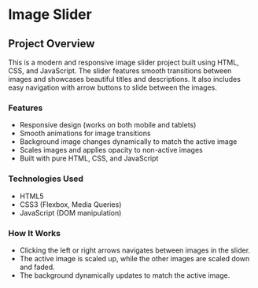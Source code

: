 # Image Slider

## Project Overview

This is a modern and responsive image slider project built using HTML, CSS, and JavaScript. The slider features smooth transitions between images and showcases beautiful titles and descriptions. It also includes easy navigation with arrow buttons to slide between the images.

### Features
- Responsive design (works on both mobile and tablets)
- Smooth animations for image transitions
- Background image changes dynamically to match the active image
- Scales images and applies opacity to non-active images
- Built with pure HTML, CSS, and JavaScript

### Technologies Used
- HTML5
- CSS3 (Flexbox, Media Queries)
- JavaScript (DOM manipulation)

### How It Works
- Clicking the left or right arrows navigates between images in the slider.
- The active image is scaled up, while the other images are scaled down and faded.
- The background dynamically updates to match the active image.
